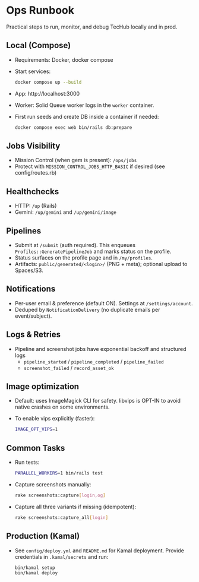 # Ops Runbook

Practical steps to run, monitor, and debug TecHub locally and in prod.

## Local (Compose)

- Requirements: Docker, docker compose
- Start services:

  ```bash
  docker compose up --build
  ```

- App: http://localhost:3000
- Worker: Solid Queue worker logs in the `worker` container.
- First run seeds and create DB inside a container if needed:

  ```bash
  docker compose exec web bin/rails db:prepare
  ```

## Jobs Visibility

- Mission Control (when gem is present): `/ops/jobs`
- Protect with `MISSION_CONTROL_JOBS_HTTP_BASIC` if desired (see config/routes.rb)

## Healthchecks

- HTTP: `/up` (Rails)
- Gemini: `/up/gemini` and `/up/gemini/image`

## Pipelines

- Submit at `/submit` (auth required). This enqueues `Profiles::GeneratePipelineJob` and marks
  status on the profile.
- Status surfaces on the profile page and in `/my/profiles`.
- Artifacts: `public/generated/<login>/` (PNG + meta); optional upload to Spaces/S3.

## Notifications

- Per-user email & preference (default ON). Settings at `/settings/account`.
- Deduped by `NotificationDelivery` (no duplicate emails per event/subject).

## Logs & Retries

- Pipeline and screenshot jobs have exponential backoff and structured logs
  - `pipeline_started` / `pipeline_completed` / `pipeline_failed`
  - `screenshot_failed` / `record_asset_ok`

## Image optimization

- Default: uses ImageMagick CLI for safety. libvips is OPT-IN to avoid native crashes on some
  environments.
- To enable vips explicitly (faster):

  ```bash
  IMAGE_OPT_VIPS=1
  ```

## Common Tasks

- Run tests:

  ```bash
  PARALLEL_WORKERS=1 bin/rails test
  ```

- Capture screenshots manually:

  ```bash
  rake screenshots:capture[login,og]
  ```

- Capture all three variants if missing (idempotent):

  ```bash
  rake screenshots:capture_all[login]
  ```

## Production (Kamal)

- See `config/deploy.yml` and `README.md` for Kamal deployment. Provide credentials in
  `.kamal/secrets` and run:

  ```bash
  bin/kamal setup
  bin/kamal deploy
  ```
